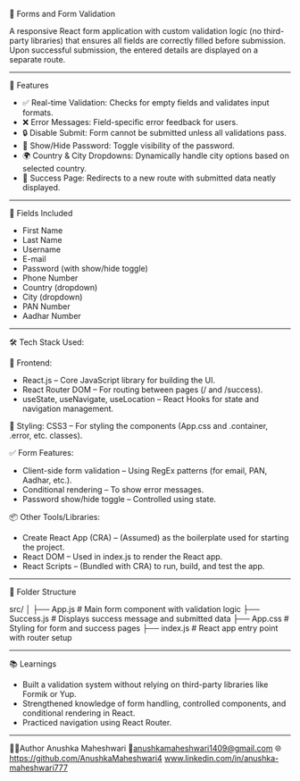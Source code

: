  📝 Forms and Form Validation

A responsive React form application with custom validation logic (no third-party libraries) that ensures all fields are correctly filled before submission. Upon successful submission, the entered details are displayed on a separate route.

---

🚀 Features

- ✅ Real-time Validation: Checks for empty fields and validates input formats.
- ❌ Error Messages: Field-specific error feedback for users.
- 🔒 Disable Submit: Form cannot be submitted unless all validations pass.
- 👀 Show/Hide Password: Toggle visibility of the password.
- 🌍 Country & City Dropdowns: Dynamically handle city options based on selected country.
- 📄 Success Page: Redirects to a new route with submitted data neatly displayed.

---

📌 Fields Included

- First Name
- Last Name
- Username
- E-mail
- Password (with show/hide toggle)
- Phone Number
- Country (dropdown)
- City (dropdown)
- PAN Number
- Aadhar Number

---

🛠️ Tech Stack Used:

🎯 Frontend: 
- React.js – Core JavaScript library for building the UI.
- React Router DOM – For routing between pages (/ and /success).
- useState, useNavigate, useLocation – React Hooks for state and navigation management.

🎨 Styling:
CSS3 – For styling the components (App.css and .container, .error, etc. classes).

✅ Form Features:
- Client-side form validation – Using RegEx patterns (for email, PAN, Aadhar, etc.).
- Conditional rendering – To show error messages.
- Password show/hide toggle – Controlled using state.

📦 Other Tools/Libraries:
- Create React App (CRA) – (Assumed) as the boilerplate used for starting the project.
- React DOM – Used in index.js to render the React app.
- React Scripts – (Bundled with CRA) to run, build, and test the app.

---

📂 Folder Structure

src/
│
├── App.js         # Main form component with validation logic
├── Success.js     # Displays success message and submitted data
├── App.css        # Styling for form and success pages
├── index.js       # React app entry point with router setup

___

📚 Learnings
- Built a validation system without relying on third-party libraries like Formik or Yup.
- Strengthened knowledge of form handling, controlled components, and conditional rendering in React.
- Practiced navigation using React Router.

___

🙋‍♀️Author
Anushka Maheshwari
📧anushkamaheshwari1409@gmail.com
🌐https://github.com/AnushkaMaheshwari4
www.linkedin.com/in/anushka-maheshwari777

